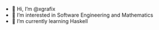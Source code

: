 - 👋 Hi, I’m @xgrafix
- 👀 I’m interested in Software Engineering and Mathematics
- 🌱 I’m currently learning Haskell

